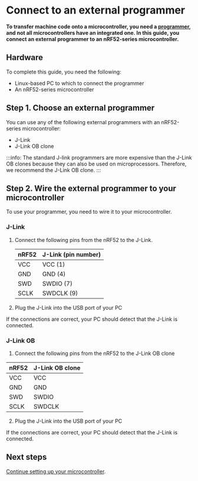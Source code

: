 # Connect to an external programmer

**To transfer machine code onto a microcontroller, you need a [programmer](https://www.engineersgarage.com/how-to-guides/microcontroller-programmer-burner), and not all microcontrollers have an integrated one. In this guide, you connect an external programmer to an nRF52-series microcontroller.**

## Hardware

To complete this guide, you need the following:

- Linux-based PC to which to connect the programmer
- An nRF52-series microcontroller

## Step 1. Choose an external programmer

You can use any of the following external programmers with an nRF52-series microcontroller:

- J-Link
- J-Link OB clone

:::info:
The standard J-link programmers are more expensive than the J-Link OB clones because they can also be used on microprocessors. Therefore, we recommend the J-Link OB clone.
:::

## Step 2. Wire the external programmer to your microcontroller

To use your programmer, you need to wire it to your microcontroller.
    
### J-Link

1. Connect the following pins from the nRF52 to the J-Link.

    |    **nRF52**    |    **J-Link (pin number)**   |
    |-------------|-------------------|
    |    VCC      |    VCC (1)        |
    |    GND      |    GND (4)        |
    |    SWD      |    SWDIO (7)      |
    |    SCLK     |    SWDCLK (9)     |

2. Plug the J-Link into the USB port of your PC

If the connections are correct, your PC should detect that the J-Link is connected.
    
### J-Link OB

1. Connect the following pins from the nRF52 to the J-Link OB clone

|    **nRF52**    |    **J-Link OB clone**   |
|-------------|----------------|
|    VCC      |    VCC         |
|    GND      |    GND         |
|    SWD      |    SWDIO       |
|    SCLK     |    SWDCLK      |

2. Plug the J-Link into the USB port of your PC

If the connections are correct, your PC should detect that the J-Link is connected.

## Next steps

[Continue setting up your microcontroller](../introduction/get-started.md#find-next-section).



